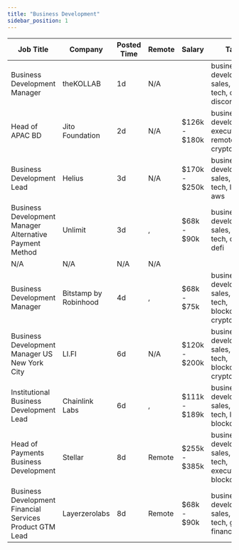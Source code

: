 ```yaml
---
title: "Business Development"
sidebar_position: 1
---
```


| Job Title | Company | Posted Time | Remote | Salary | Tags | Apply Link |
|-----------|---------|-------------|--------|--------|------|------------|
| Business Development Manager | theKOLLAB | 1d | N/A |  | business development, sales, non tech, crypto, discord | [Apply](https://web3.career/business-development-manager-thekollab/103244) |
| Head of APAC BD | Jito Foundation | 2d | N/A | $126k - $180k | business development, executive, remote, crypto, defi | [Apply](https://web3.career/head-of-apac-bd-jito/104370) |
| Business Development Lead | Helius | 3d | N/A | $170k - $250k | business development, sales, non tech, lead, aws | [Apply](https://web3.career/business-development-lead-helius/104364) |
| Business Development Manager Alternative Payment Method | Unlimit | 3d | , | $68k - $90k | business development, sales, non tech, crypto, defi | [Apply](https://web3.career/business-development-manager-alternative-payment-method-unlimit/104353) |
| N/A | N/A | N/A | N/A |  |  | [Apply](https://web3.career/metana) |
| Business Development Manager | Bitstamp by Robinhood | 4d | , | $68k - $75k | business development, sales, non tech, blockchain, crypto | [Apply](https://web3.career/business-development-manager-bitstampbyrobinhood/104341) |
| Business Development Manager US New York City | LI.FI | 6d | N/A | $120k - $200k | business development, sales, non tech, blockchain, crypto | [Apply](https://web3.career/business-development-manager-us-new-york-city-li-fi/104246) |
| Institutional Business Development Lead | Chainlink Labs | 6d | , | $111k - $189k | business development, sales, non tech, lead, blockchain | [Apply](https://web3.career/institutional-business-development-lead-chainlinklabs/104238) |
| Head of Payments Business Development | Stellar | 8d | Remote | $255k - $385k | business development, sales, non tech, executive, blockchain | [Apply](https://web3.career/head-of-payments-business-development-stellar/97571) |
| Business Development Financial Services Product GTM Lead | Layerzerolabs | 8d | Remote | $68k - $90k | business development, sales, non tech, gtm, finance | [Apply](https://web3.career/business-development-financial-services-product-gtm-lead-layerzerolabs/104077) |
